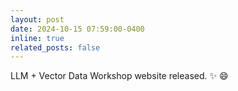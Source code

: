 ```yaml
---
layout: post
date: 2024-10-15 07:59:00-0400
inline: true
related_posts: false
---
```


LLM + Vector Data Workshop website released. :sparkles: :smile:
